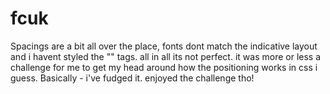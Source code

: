# fcuk

Spacings are a bit all over the place, fonts dont match the indicative layout and i havent styled the <string> "<a>" </string> tags. all in all its not perfect. it was more or less a challenge for me to get my head around how the positioning works in css i guess. Basically - i've fudged it. enjoyed the challenge tho!

